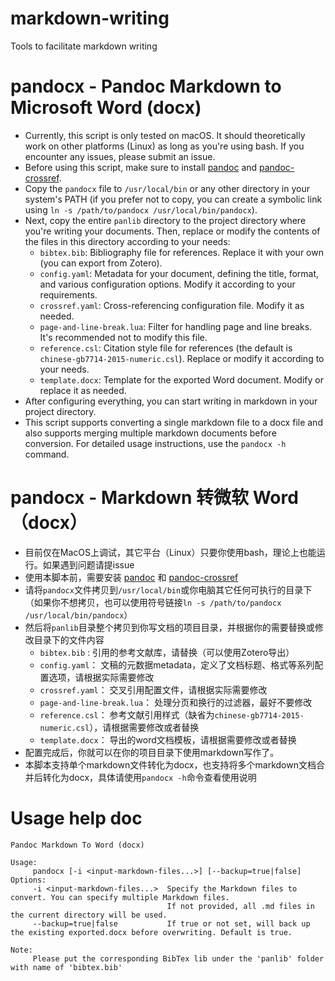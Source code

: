 # markdown-writing
Tools to facilitate markdown writing 

# pandocx - Pandoc Markdown to Microsoft Word (docx)

- Currently, this script is only tested on macOS. It should theoretically work on other platforms (Linux) as long as you're using bash. If you encounter any issues, please submit an issue.
- Before using this script, make sure to install [pandoc](https://pandoc.org/) and [pandoc-crossref](https://lierdakil.github.io/pandoc-crossref/).
- Copy the `pandocx` file to `/usr/local/bin` or any other directory in your system's PATH (if you prefer not to copy, you can create a symbolic link using `ln -s /path/to/pandocx /usr/local/bin/pandocx`).
- Next, copy the entire `panlib` directory to the project directory where you're writing your documents. Then, replace or modify the contents of the files in this directory according to your needs:
  - `bibtex.bib`: Bibliography file for references. Replace it with your own (you can export from Zotero).
  - `config.yaml`: Metadata for your document, defining the title, format, and various configuration options. Modify it according to your requirements.
  - `crossref.yaml`: Cross-referencing configuration file. Modify it as needed.
  - `page-and-line-break.lua`: Filter for handling page and line breaks. It's recommended not to modify this file.
  - `reference.csl`: Citation style file for references (the default is `chinese-gb7714-2015-numeric.csl`). Replace or modify it according to your needs.
  - `template.docx`: Template for the exported Word document. Modify or replace it as needed.
- After configuring everything, you can start writing in markdown in your project directory.
- This script supports converting a single markdown file to a docx file and also supports merging multiple markdown documents before conversion. For detailed usage instructions, use the `pandocx -h` command.

# pandocx - Markdown 转微软 Word（docx）

- 目前仅在MacOS上调试，其它平台（Linux）只要你使用bash，理论上也能运行。如果遇到问题请提issue
- 使用本脚本前，需要安装 [pandoc](https://pandoc.org/) 和 [pandoc-crossref](https://lierdakil.github.io/pandoc-crossref/)
- 请将`pandocx`文件拷贝到`/usr/local/bin`或你电脑其它任何可执行的目录下（如果你不想拷贝，也可以使用符号链接`ln -s /path/to/pandocx /usr/local/bin/pandocx`）
- 然后将`panlib`目录整个拷贝到你写文档的项目目录，并根据你的需要替换或修改目录下的文件内容
  - `bibtex.bib` : 引用的参考文献库，请替换（可以使用Zotero导出）
  - `config.yaml`： 文稿的元数据metadata，定义了文档标题、格式等系列配置选项，请根据实际需要修改
  - `crossref.yaml`： 交叉引用配置文件，请根据实际需要修改
  - `page-and-line-break.lua`： 处理分页和换行的过滤器，最好不要修改
  - `reference.csl`： 参考文献引用样式（缺省为`chinese-gb7714-2015-numeric.csl`），请根据需要修改或者替换
  - `template.docx`： 导出的word文档模板，请根据需要修改或者替换
- 配置完成后，你就可以在你的项目目录下使用markdown写作了。
- 本脚本支持单个markdown文件转化为docx，也支持将多个markdown文档合并后转化为docx，具体请使用`pandocx -h`命令查看使用说明

# Usage help doc 
```shell
Pandoc Markdown To Word (docx)

Usage:
     pandocx [-i <input-markdown-files...>] [--backup=true|false]
Options:
     -i <input-markdown-files...>  Specify the Markdown files to convert. You can specify multiple Markdown files.
                                   If not provided, all .md files in the current directory will be used.
     --backup=true|false           If true or not set, will back up the existing exported.docx before overwriting. Default is true.

Note:
     Please put the corresponding BibTex lib under the 'panlib' folder with name of 'bibtex.bib'
```